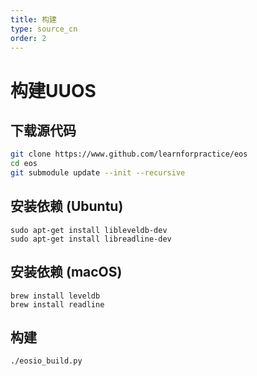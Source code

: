 ```yaml
---
title: 构建
type: source_cn
order: 2
---
```


# 构建UUOS

## 下载源代码

```bash
git clone https://www.github.com/learnforpractice/eos
cd eos
git submodule update --init --recursive
```

## 安装依赖 (Ubuntu)

```
sudo apt-get install libleveldb-dev
sudo apt-get install libreadline-dev
```

## 安装依赖 (macOS)

```
brew install leveldb
brew install readline
```

## 构建

```bash
./eosio_build.py
```
